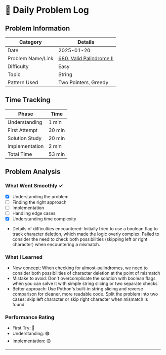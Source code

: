 # 📝 Daily Problem Log

## Problem Information
| Category          | Details                                                                                    |
|-------------------|--------------------------------------------------------------------------------------------|
| Date              | 2025-01-20                                                                                 |
| Problem Name/Link | [680. Valid Palindrome II](https://leetcode.com/problems/valid-palindrome-ii/description/) |
| Difficulty        | Easy                                                                                       |
| Topic             | String                                                                                     |
| Pattern Used      | Two Pointers, Greedy                                                                       |

## Time Tracking
| Phase          | Time   |
|----------------|--------|
| Understanding  | 1 min  |
| First Attempt  | 30 min |
| Solution Study | 20 min |
| Implementation | 2 min  |
| Total Time     | 53 min |

## Problem Analysis
### What Went Smoothly ✓
- [x] Understanding the problem
- [ ] Finding the right approach
- [ ] Implementation
- [ ] Handling edge cases
- [x] Understanding time complexity
- Details of difficulties encountered: Initially tried to use a boolean flag to track character deletion, which made the logic overly complex. Failed to consider the need to check both possibilities (skipping left or right character) when encountering a mismatch.

### What I Learned
- New concept: When checking for almost-palindromes, we need to consider both possibilities of character deletion at the point of mismatch
- Mistake to avoid: Don't overcomplicate the solution with boolean flags when you can solve it with simple string slicing or two separate checks
- Better approach: Use Python's built-in string slicing and reverse comparison for cleaner, more readable code. Split the problem into two cases: skip left character or skip right character when mismatch is found

### Performance Rating
- First Try: 🔴 
- Understanding: 🟢
- Implementation: 🟡

---